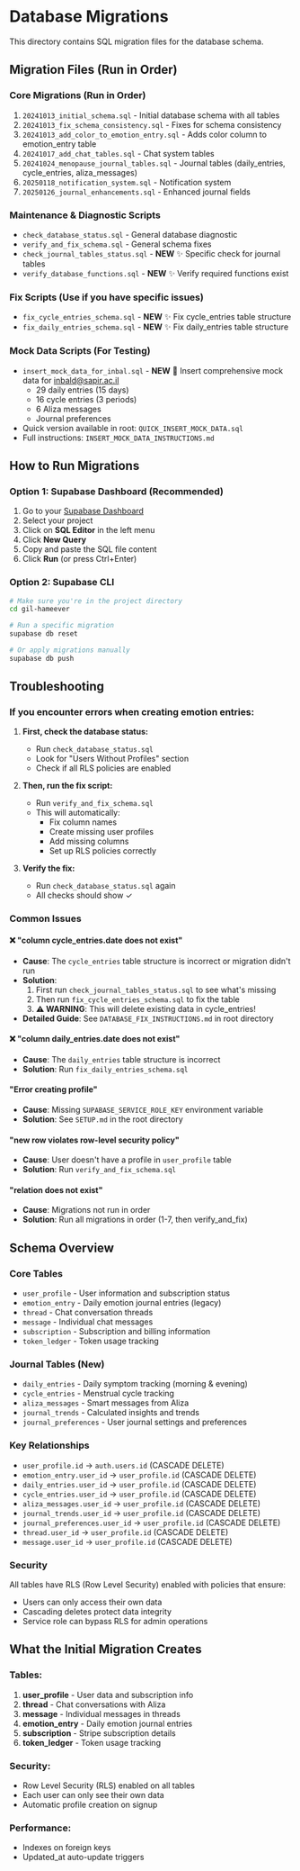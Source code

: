 # Database Migrations

This directory contains SQL migration files for the database schema.

## Migration Files (Run in Order)

### Core Migrations (Run in Order)
1. `20241013_initial_schema.sql` - Initial database schema with all tables
2. `20241013_fix_schema_consistency.sql` - Fixes for schema consistency
3. `20241013_add_color_to_emotion_entry.sql` - Adds color column to emotion_entry table
4. `20241017_add_chat_tables.sql` - Chat system tables
5. `20241024_menopause_journal_tables.sql` - Journal tables (daily_entries, cycle_entries, aliza_messages)
6. `20250118_notification_system.sql` - Notification system
7. `20250126_journal_enhancements.sql` - Enhanced journal fields

### Maintenance & Diagnostic Scripts
- `check_database_status.sql` - General database diagnostic
- `verify_and_fix_schema.sql` - General schema fixes
- `check_journal_tables_status.sql` - **NEW** ✨ Specific check for journal tables
- `verify_database_functions.sql` - **NEW** ✨ Verify required functions exist

### Fix Scripts (Use if you have specific issues)
- `fix_cycle_entries_schema.sql` - **NEW** ✨ Fix cycle_entries table structure
- `fix_daily_entries_schema.sql` - **NEW** ✨ Fix daily_entries table structure

### Mock Data Scripts (For Testing)
- `insert_mock_data_for_inbal.sql` - **NEW** 🎯 Insert comprehensive mock data for inbald@sapir.ac.il
  - 29 daily entries (15 days)
  - 16 cycle entries (3 periods)
  - 6 Aliza messages
  - Journal preferences
- Quick version available in root: `QUICK_INSERT_MOCK_DATA.sql`
- Full instructions: `INSERT_MOCK_DATA_INSTRUCTIONS.md`

## How to Run Migrations

### Option 1: Supabase Dashboard (Recommended)
1. Go to your [Supabase Dashboard](https://supabase.com/dashboard)
2. Select your project
3. Click on **SQL Editor** in the left menu
4. Click **New Query**
5. Copy and paste the SQL file content
6. Click **Run** (or press Ctrl+Enter)

### Option 2: Supabase CLI
```bash
# Make sure you're in the project directory
cd gil-hameever

# Run a specific migration
supabase db reset

# Or apply migrations manually
supabase db push
```

## Troubleshooting

### If you encounter errors when creating emotion entries:

1. **First, check the database status:**
   - Run `check_database_status.sql`
   - Look for "Users Without Profiles" section
   - Check if all RLS policies are enabled

2. **Then, run the fix script:**
   - Run `verify_and_fix_schema.sql`
   - This will automatically:
     - Fix column names
     - Create missing user profiles
     - Add missing columns
     - Set up RLS policies correctly

3. **Verify the fix:**
   - Run `check_database_status.sql` again
   - All checks should show ✓

### Common Issues

#### ❌ "column cycle_entries.date does not exist"
- **Cause**: The `cycle_entries` table structure is incorrect or migration didn't run
- **Solution**: 
  1. First run `check_journal_tables_status.sql` to see what's missing
  2. Then run `fix_cycle_entries_schema.sql` to fix the table
  3. **⚠️ WARNING**: This will delete existing data in cycle_entries!
- **Detailed Guide**: See `DATABASE_FIX_INSTRUCTIONS.md` in root directory

#### ❌ "column daily_entries.date does not exist"
- **Cause**: The `daily_entries` table structure is incorrect
- **Solution**: Run `fix_daily_entries_schema.sql`

#### "Error creating profile"
- **Cause**: Missing `SUPABASE_SERVICE_ROLE_KEY` environment variable
- **Solution**: See `SETUP.md` in the root directory

#### "new row violates row-level security policy"
- **Cause**: User doesn't have a profile in `user_profile` table
- **Solution**: Run `verify_and_fix_schema.sql`

#### "relation does not exist"
- **Cause**: Migrations not run in order
- **Solution**: Run all migrations in order (1-7, then verify_and_fix)

## Schema Overview

### Core Tables
- `user_profile` - User information and subscription status
- `emotion_entry` - Daily emotion journal entries (legacy)
- `thread` - Chat conversation threads
- `message` - Individual chat messages
- `subscription` - Subscription and billing information
- `token_ledger` - Token usage tracking

### Journal Tables (New)
- `daily_entries` - Daily symptom tracking (morning & evening)
- `cycle_entries` - Menstrual cycle tracking
- `aliza_messages` - Smart messages from Aliza
- `journal_trends` - Calculated insights and trends
- `journal_preferences` - User journal settings and preferences

### Key Relationships
- `user_profile.id` → `auth.users.id` (CASCADE DELETE)
- `emotion_entry.user_id` → `user_profile.id` (CASCADE DELETE)
- `daily_entries.user_id` → `user_profile.id` (CASCADE DELETE)
- `cycle_entries.user_id` → `user_profile.id` (CASCADE DELETE)
- `aliza_messages.user_id` → `user_profile.id` (CASCADE DELETE)
- `journal_trends.user_id` → `user_profile.id` (CASCADE DELETE)
- `journal_preferences.user_id` → `user_profile.id` (CASCADE DELETE)
- `thread.user_id` → `user_profile.id` (CASCADE DELETE)
- `message.user_id` → `user_profile.id` (CASCADE DELETE)

### Security
All tables have RLS (Row Level Security) enabled with policies that ensure:
- Users can only access their own data
- Cascading deletes protect data integrity
- Service role can bypass RLS for admin operations

## What the Initial Migration Creates

### Tables:
1. **user_profile** - User data and subscription info
2. **thread** - Chat conversations with Aliza
3. **message** - Individual messages in threads
4. **emotion_entry** - Daily emotion journal entries
5. **subscription** - Stripe subscription details
6. **token_ledger** - Token usage tracking

### Security:
- Row Level Security (RLS) enabled on all tables
- Each user can only see their own data
- Automatic profile creation on signup

### Performance:
- Indexes on foreign keys
- Updated_at auto-update triggers
